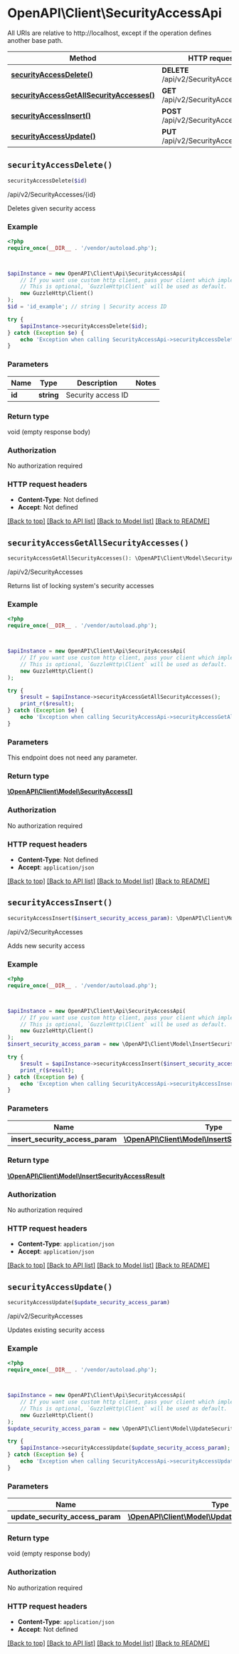 # OpenAPI\Client\SecurityAccessApi

All URIs are relative to http://localhost, except if the operation defines another base path.

| Method | HTTP request | Description |
| ------------- | ------------- | ------------- |
| [**securityAccessDelete()**](SecurityAccessApi.md#securityAccessDelete) | **DELETE** /api/v2/SecurityAccesses/{id} | /api/v2/SecurityAccesses/{id} |
| [**securityAccessGetAllSecurityAccesses()**](SecurityAccessApi.md#securityAccessGetAllSecurityAccesses) | **GET** /api/v2/SecurityAccesses | /api/v2/SecurityAccesses |
| [**securityAccessInsert()**](SecurityAccessApi.md#securityAccessInsert) | **POST** /api/v2/SecurityAccesses | /api/v2/SecurityAccesses |
| [**securityAccessUpdate()**](SecurityAccessApi.md#securityAccessUpdate) | **PUT** /api/v2/SecurityAccesses | /api/v2/SecurityAccesses |


## `securityAccessDelete()`

```php
securityAccessDelete($id)
```

/api/v2/SecurityAccesses/{id}

Deletes given security access

### Example

```php
<?php
require_once(__DIR__ . '/vendor/autoload.php');



$apiInstance = new OpenAPI\Client\Api\SecurityAccessApi(
    // If you want use custom http client, pass your client which implements `GuzzleHttp\ClientInterface`.
    // This is optional, `GuzzleHttp\Client` will be used as default.
    new GuzzleHttp\Client()
);
$id = 'id_example'; // string | Security access ID

try {
    $apiInstance->securityAccessDelete($id);
} catch (Exception $e) {
    echo 'Exception when calling SecurityAccessApi->securityAccessDelete: ', $e->getMessage(), PHP_EOL;
}
```

### Parameters

| Name | Type | Description  | Notes |
| ------------- | ------------- | ------------- | ------------- |
| **id** | **string**| Security access ID | |

### Return type

void (empty response body)

### Authorization

No authorization required

### HTTP request headers

- **Content-Type**: Not defined
- **Accept**: Not defined

[[Back to top]](#) [[Back to API list]](../../README.md#endpoints)
[[Back to Model list]](../../README.md#models)
[[Back to README]](../../README.md)

## `securityAccessGetAllSecurityAccesses()`

```php
securityAccessGetAllSecurityAccesses(): \OpenAPI\Client\Model\SecurityAccess[]
```

/api/v2/SecurityAccesses

Returns list of locking system's security accesses

### Example

```php
<?php
require_once(__DIR__ . '/vendor/autoload.php');



$apiInstance = new OpenAPI\Client\Api\SecurityAccessApi(
    // If you want use custom http client, pass your client which implements `GuzzleHttp\ClientInterface`.
    // This is optional, `GuzzleHttp\Client` will be used as default.
    new GuzzleHttp\Client()
);

try {
    $result = $apiInstance->securityAccessGetAllSecurityAccesses();
    print_r($result);
} catch (Exception $e) {
    echo 'Exception when calling SecurityAccessApi->securityAccessGetAllSecurityAccesses: ', $e->getMessage(), PHP_EOL;
}
```

### Parameters

This endpoint does not need any parameter.

### Return type

[**\OpenAPI\Client\Model\SecurityAccess[]**](../Model/SecurityAccess.md)

### Authorization

No authorization required

### HTTP request headers

- **Content-Type**: Not defined
- **Accept**: `application/json`

[[Back to top]](#) [[Back to API list]](../../README.md#endpoints)
[[Back to Model list]](../../README.md#models)
[[Back to README]](../../README.md)

## `securityAccessInsert()`

```php
securityAccessInsert($insert_security_access_param): \OpenAPI\Client\Model\InsertSecurityAccessResult
```

/api/v2/SecurityAccesses

Adds new security access

### Example

```php
<?php
require_once(__DIR__ . '/vendor/autoload.php');



$apiInstance = new OpenAPI\Client\Api\SecurityAccessApi(
    // If you want use custom http client, pass your client which implements `GuzzleHttp\ClientInterface`.
    // This is optional, `GuzzleHttp\Client` will be used as default.
    new GuzzleHttp\Client()
);
$insert_security_access_param = new \OpenAPI\Client\Model\InsertSecurityAccessParam(); // \OpenAPI\Client\Model\InsertSecurityAccessParam | Parameter

try {
    $result = $apiInstance->securityAccessInsert($insert_security_access_param);
    print_r($result);
} catch (Exception $e) {
    echo 'Exception when calling SecurityAccessApi->securityAccessInsert: ', $e->getMessage(), PHP_EOL;
}
```

### Parameters

| Name | Type | Description  | Notes |
| ------------- | ------------- | ------------- | ------------- |
| **insert_security_access_param** | [**\OpenAPI\Client\Model\InsertSecurityAccessParam**](../Model/InsertSecurityAccessParam.md)| Parameter | |

### Return type

[**\OpenAPI\Client\Model\InsertSecurityAccessResult**](../Model/InsertSecurityAccessResult.md)

### Authorization

No authorization required

### HTTP request headers

- **Content-Type**: `application/json`
- **Accept**: `application/json`

[[Back to top]](#) [[Back to API list]](../../README.md#endpoints)
[[Back to Model list]](../../README.md#models)
[[Back to README]](../../README.md)

## `securityAccessUpdate()`

```php
securityAccessUpdate($update_security_access_param)
```

/api/v2/SecurityAccesses

Updates existing security access

### Example

```php
<?php
require_once(__DIR__ . '/vendor/autoload.php');



$apiInstance = new OpenAPI\Client\Api\SecurityAccessApi(
    // If you want use custom http client, pass your client which implements `GuzzleHttp\ClientInterface`.
    // This is optional, `GuzzleHttp\Client` will be used as default.
    new GuzzleHttp\Client()
);
$update_security_access_param = new \OpenAPI\Client\Model\UpdateSecurityAccessParam(); // \OpenAPI\Client\Model\UpdateSecurityAccessParam | Parameter

try {
    $apiInstance->securityAccessUpdate($update_security_access_param);
} catch (Exception $e) {
    echo 'Exception when calling SecurityAccessApi->securityAccessUpdate: ', $e->getMessage(), PHP_EOL;
}
```

### Parameters

| Name | Type | Description  | Notes |
| ------------- | ------------- | ------------- | ------------- |
| **update_security_access_param** | [**\OpenAPI\Client\Model\UpdateSecurityAccessParam**](../Model/UpdateSecurityAccessParam.md)| Parameter | |

### Return type

void (empty response body)

### Authorization

No authorization required

### HTTP request headers

- **Content-Type**: `application/json`
- **Accept**: Not defined

[[Back to top]](#) [[Back to API list]](../../README.md#endpoints)
[[Back to Model list]](../../README.md#models)
[[Back to README]](../../README.md)
